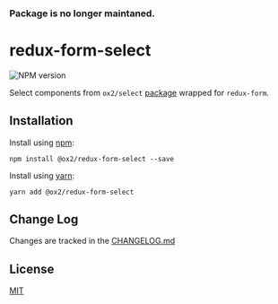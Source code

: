 ### Package is no longer maintaned.

# redux-form-select
![NPM version](https://img.shields.io/npm/v/@ox2/redux-form-select.svg?style=flat)

Select components from `ox2/select` [package](https://github.com/ox2/select) wrapped for `redux-form`.

## Installation
Install using [npm](http://npmjs.com):
```
npm install @ox2/redux-form-select --save
```
Install using [yarn](http://yarnpkg.com):
```
yarn add @ox2/redux-form-select
```

## Change Log
Changes are tracked in the [CHANGELOG.md](https://github.com/ox2/redux-form-select/tree/master/CHANGELOG.md)

## License
[MIT](https://github.com/ox2/redux-form-select/tree/master/LICENSE)
